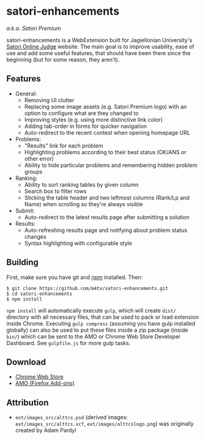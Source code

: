 satori-enhancements
===================
_a.k.a. Satori Premium_

satori-enhancements is a WebExtension built for Jagiellonian University's
[Satori Online Judge](https://satori.tcs.uj.edu.pl) website. The main goal is
to improve usability, ease of use and add some useful features, that should
have been there since the beginning (but for some reason, they aren't).

## Features
* General:
  * Removing UI clutter
  * Replacing some image assets (e.g. Satori Premium logo) with an option to configure what are they changed to
  * Improving styles (e.g. using more distinctive link color)
  * Adding tab-order in forms for quicker navigation
  * Auto-redirect to the recent contest when opening homepage URL
* Problems:
  * "Results" link for each problem
  * Highlighting problems according to their best status (OK/ANS or other error)
  * Ability to hide particular problems and remembering hidden problem groups
* Ranking:
  * Ability to sort ranking tables by given column
  * Search box to filter rows
  * Sticking the table header and two leftmost columns (Rank/Lp and Name) when scrolling so they're always visible
* Submit:
  * Auto-redirect to the latest results page after submitting a solution
* Results:
  * Auto-refreshing results page and notifying about problem status changes
  * Syntax highlighting with configurable style

## Building
First, make sure you have git and [npm](https://nodejs.org/) installed. Then:
```
$ git clone https://github.com/m4tx/satori-enhancements.git
$ cd satori-enhancements
$ npm install
```
`npm install` will automatically execute `gulp`, which will create `dist/`
directory with all necessary files, that can be used to pack or load extension
inside Chrome. Executing `gulp compress` (assuming you have gulp installed
globally) can also be used to put these files inside a zip package (inside
`bin/`) which can be sent to the AMO or Chrome Web Store Developer Dashboard.
See `gulpfile.js` for more gulp tasks.

## Download
* [Chrome Web Store](https://chrome.google.com/webstore/detail/satori-enhancements/oghiinfmhnkmfecckbpcoieaieobblog)
* [AMO (Firefox Add-ons)](https://addons.mozilla.org/firefox/addon/satori-enhancements/)

## Attribution
* `ext/images_src/alttcs.psd` (derived images: `ext/images_src/alttcs.xcf`, `ext/images/alttcslogo.png`) was originally created by Adam Pardyl
